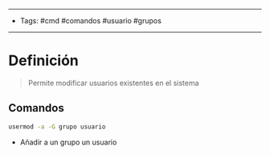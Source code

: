 --------------------
- Tags: #cmd #comandos #usuario #grupos
-----------------------------
# Definición

> Permite modificar usuarios existentes en el sistema

## Comandos

```bash
usermod -a -G grupo usuario
```
- Añadir a un grupo un usuario